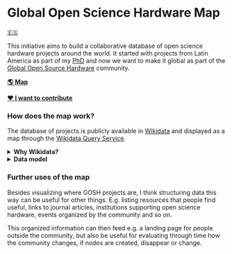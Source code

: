 # Global Open Science Hardware Map

[:es:](leer.md)

This initiative aims to build a collaborative database of open science hardware projects around the world. It started with projects from Latin America as part of my [PhD](https://thessaly.github.io/phd/) and now we want to make it global as part of the [Global Open Source Hardware](https://openhardware.science) community. 

[**:earth_americas: Map**](http://tinyurl.com/y5d6hqb3)   

[**:heart: I want to contribute**](CONTRIBUTING.md)


### How does the map work?
The database of projects is publicly available in [Wikidata](https://www.wikidata.org) and displayed as a map through the [Wikidata Query Service](https://query.wikidata.org).

<details><summary><b>Why Wikidata?</b></summary>
<p>
In very very simple words, Wikidata is like Wikipedia but instead of writing articles you contribute to it with structured data. 

This means you can define your own data model, input data or import it from available sources and then use that same structure to search the database with the Query service. As part of the latter you can visualize results as a table, graph or map (if your data has geo coordinates).

[Database in table format](http://tinyurl.com/y6nxlzev)     
[Database in graph format]()    
[Database in map format]()

The benefits I see from this approach are:    
- Anyone can contribute;
- Map is updated everytime you visit it;
- Easy to link with other sources of data (wikipedia articles, github repos, journal articles);
- Engagement with the bigger wikimedia community
- Small collaboration == big benefits - By linking our nodes with other info already in wikidata we get a bigger picture

There is a small possibility of vandalism, that's why I keep a periodic [backup]() of the database in this same repo.

</details>

<details><summary><b>Data model</b></summary>
<p>
This is the minimum proposed structure that allows us to map projects that are part of GOSH community. It's made taking into account the available items (Q) and properties (P) defined by the Wikidata community. 

*Check an example here: [Monitor Abierto de Calidad de Aire (MACA)](https://www.wikidata.org/wiki/Q62395443)*

1. Node must be `instance of (P31)` one of the following:

- `project (Q170584)`
- `community (Q177634)`
- `university research group (Q28863779)`
- `business (Q4830453)`
- `institution (Q178706)`

2. Node must have statement `use (P366)` with one of the following values:

- `education (Q8434)`
- `art (Q735)`
- `academic research (Q62393045)`
- `community science (Q62392920)`

3. Node must have statement `field of work (P101)` with one of the following values or any other value available and useful:

- `microscopy	Q1074953`
- `biohacking	Q5205179`
- `unmanned aerial vehicle	Q484000`
- `microfluidics	Q138845`
- `transfeminism Q3308597`
- `air quality	Q56245086`
- `soil quality	Q2034420`
- `water quality	Q625376`
- `health Q12147`
- `physics	Q413`
- `sound	Q11461`
- `audiovisual	Q2431196`
- `textile	Q28823`
- `social innovation	Q1399209`
- `STEAM education Q62393596`

4. Node must have statement `official website (P856)` with a link pointing to documentation

5. Node must have statement `location (P276)` with value corresponding to item of the city where node happens.

  *Note: if city or region item doesn't have coordinate locations within its own page, node won't be mapped*

6. Node must have statement `part of (P361)` with value `Global Open Science Hardware (Q62391989)`

</details>

### Further uses of the map 

Besides visualizing where GOSH projects are, I think structuring data this way can be useful for other things. E.g. listing resources that people find useful, links to journal articles, institutions supporting open science hardware, events organized by the community and so on. 

This organized information can then feed e.g. a landing page for people outside the community, but also be useful for evaluating through time how the community changes, if nodes are created, disappear or change.


